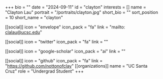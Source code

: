 +++
bio = "" 
date = "2024-09-11" 
id = "clayton" 
interests = [] 
name = "Clayton Lau" 
portrait = "/portraits/clayton.jpg" 
short_bio = "" 
sort_position = 10
 short_name = "clayton" 

[[social]] 
    icon = "envelope" 
    icon_pack = "fa" 
    link = "mailto: clalau@ucsc.edu"

 [[social]] 
    icon = "twitter" 
    icon_pack = "fa" 
    link = "" 

[[social]] 
    icon = "google-scholar" 
    icon_pack = "ai" 
    link = "" 

[[social]] 
    icon = "github" 
    icon_pack = "fa" 
    link = "https://github.com/nottonofclay" 
[[organizations]] 
     name = "UC Santa Cruz" 
      role = "Undergrad Student" 
+++